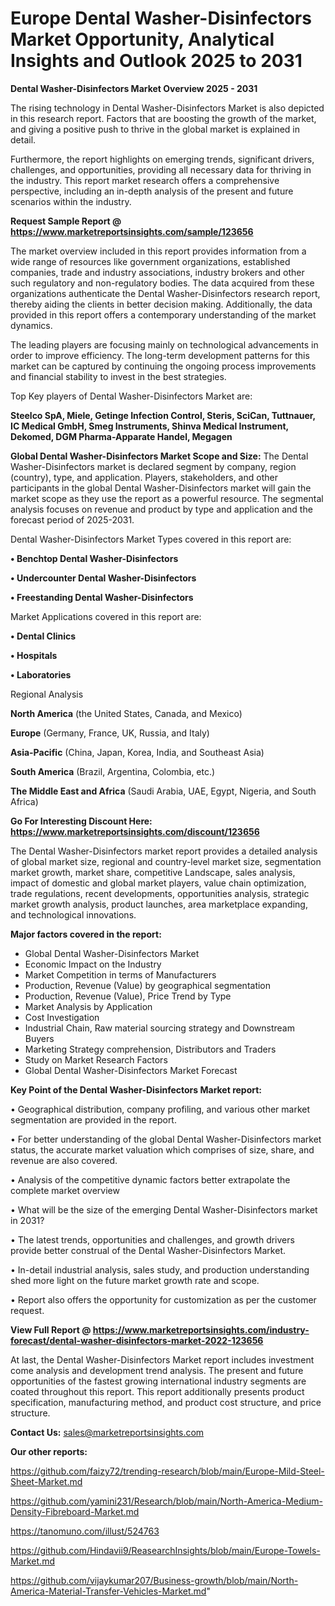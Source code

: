 # Europe Dental Washer-Disinfectors Market Opportunity, Analytical Insights and Outlook 2025 to 2031

<Strong> Dental Washer-Disinfectors Market Overview 2025 - 2031</strong>

The rising technology in Dental Washer-Disinfectors Market is also depicted in this research report. Factors that are boosting the growth of the market, and giving a positive push to thrive in the global market is explained in detail.

Furthermore, the report highlights on emerging trends, significant drivers, challenges, and opportunities, providing all necessary data for thriving in the industry. This report market research offers a comprehensive perspective, including an in-depth analysis of the present and future scenarios within the industry.

<strong>Request Sample Report @ <a href=https://www.marketreportsinsights.com/sample/123656>https://www.marketreportsinsights.com/sample/123656</a></strong>

The market overview included in this report provides information from a wide range of resources like government organizations, established companies, trade and industry associations, industry brokers and other such regulatory and non-regulatory bodies. The data acquired from these organizations authenticate the Dental Washer-Disinfectors research report, thereby aiding the clients in better decision making. Additionally, the data provided in this report offers a contemporary understanding of the market dynamics.

The leading players are focusing mainly on technological advancements in order to improve efficiency. The long-term development patterns for this market can be captured by continuing the ongoing process improvements and financial stability to invest in the best strategies.

Top Key players of Dental Washer-Disinfectors Market are:

<strong>Steelco SpA, Miele, Getinge Infection Control, Steris, SciCan, Tuttnauer, IC Medical GmbH, Smeg Instruments, Shinva Medical Instrument, Dekomed, DGM Pharma-Apparate Handel, Megagen</strong>

<strong><b>Global Dental Washer-Disinfectors Market Scope and Size:</b></strong>
The Dental Washer-Disinfectors market is declared segment by company, region (country), type, and application. Players, stakeholders, and other participants in the global Dental Washer-Disinfectors market will gain the market scope as they use the report as a powerful resource. The segmental analysis focuses on revenue and product by type and application and the forecast period of 2025-2031.

Dental Washer-Disinfectors Market Types covered in this report are:

<strong>• Benchtop Dental Washer-Disinfectors

• Undercounter Dental Washer-Disinfectors

• Freestanding Dental Washer-Disinfectors</strong>

Market Applications covered in this report are:

<strong>• Dental Clinics

• Hospitals

• Laboratories</strong> 

Regional Analysis

<strong>North America</strong> (the United States, Canada, and Mexico)

<strong>Europe</strong> (Germany, France, UK, Russia, and Italy)

<strong>Asia-Pacific</strong> (China, Japan, Korea, India, and Southeast Asia)

<strong>South America</strong> (Brazil, Argentina, Colombia, etc.)

<strong>The Middle East and Africa</strong> (Saudi Arabia, UAE, Egypt, Nigeria, and South Africa)

<strong>Go For Interesting Discount Here: <a href=https://www.marketreportsinsights.com/discount/123656>https://www.marketreportsinsights.com/discount/123656</a></strong>

The Dental Washer-Disinfectors market report provides a detailed analysis of global market size, regional and country-level market size, segmentation market growth, market share, competitive Landscape, sales analysis, impact of domestic and global market players, value chain optimization, trade regulations, recent developments, opportunities analysis, strategic market growth analysis, product launches, area marketplace expanding, and technological innovations.

<strong><b>Major factors covered in the report:</b></strong>
<ul>
  <li>Global Dental Washer-Disinfectors Market </li>
  <li>Economic Impact on the Industry</li>
  <li>Market Competition in terms of Manufacturers</li>
  <li>Production, Revenue (Value) by geographical segmentation</li>
  <li>Production, Revenue (Value), Price Trend by Type</li>
  <li>Market Analysis by Application</li>
  <li>Cost Investigation</li>
  <li>Industrial Chain, Raw material sourcing strategy and Downstream Buyers</li>
  <li>Marketing Strategy comprehension, Distributors and Traders</li>
  <li>Study on Market Research Factors</li>
  <li>Global Dental Washer-Disinfectors Market Forecast</li>
</ul>

<strong><b>Key Point of the Dental Washer-Disinfectors Market report:</b></strong>

• Geographical distribution, company profiling, and various other market segmentation are provided in the report.

• For better understanding of the global Dental Washer-Disinfectors market status, the accurate market valuation which comprises of size, share, and revenue are also covered.

• Analysis of the competitive dynamic factors better extrapolate the complete market overview

• What will be the size of the emerging Dental Washer-Disinfectors market in 2031?

• The latest trends, opportunities and challenges, and growth drivers provide better construal of the Dental Washer-Disinfectors Market.

• In-detail industrial analysis, sales study, and production understanding shed more light on the future market growth rate and scope.

• Report also offers the opportunity for customization as per the customer request.

<strong><b>View Full Report @ <a href=https://www.marketreportsinsights.com/industry-forecast/dental-washer-disinfectors-market-2022-123656>https://www.marketreportsinsights.com/industry-forecast/dental-washer-disinfectors-market-2022-123656</a></b></strong>


At last, the Dental Washer-Disinfectors Market report includes investment come analysis and development trend analysis. The present and future opportunities of the fastest growing international industry segments are coated throughout this report. This report additionally presents product specification, manufacturing method, and product cost structure, and price structure.

<strong>Contact Us:</strong>
sales@marketreportsinsights.com

<strong>Our other reports:</strong>

<a href=https://github.com/faizy72/trending-research/blob/main/Europe-Mild-Steel-Sheet-Market.md>https://github.com/faizy72/trending-research/blob/main/Europe-Mild-Steel-Sheet-Market.md</a>

<a href=https://github.com/yamini231/Research/blob/main/North-America-Medium-Density-Fibreboard-Market.md>https://github.com/yamini231/Research/blob/main/North-America-Medium-Density-Fibreboard-Market.md</a>

<a href=https://tanomuno.com/illust/524763>https://tanomuno.com/illust/524763</a>

<a href=https://github.com/Hindavii9/ReasearchInsights/blob/main/Europe-Towels-Market.md>https://github.com/Hindavii9/ReasearchInsights/blob/main/Europe-Towels-Market.md</a>

<a href=https://github.com/vijaykumar207/Business-growth/blob/main/North-America-Material-Transfer-Vehicles-Market.md>https://github.com/vijaykumar207/Business-growth/blob/main/North-America-Material-Transfer-Vehicles-Market.md</a>"
